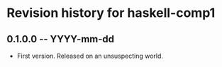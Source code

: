 # Revision history for haskell-comp1

## 0.1.0.0 -- YYYY-mm-dd

* First version. Released on an unsuspecting world.
